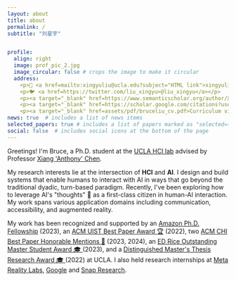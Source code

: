 ```yaml
---
layout: about
title: about
permalink: /
subtitle: "刘星宇"


profile:
  align: right
  image: prof_pic_2.jpg
  image_circular: false # crops the image to make it circular
  address: 
    <p>📧 <a href=mailto:xingyuliu@ucla.edu?subject="HTML link">xingyuliu@ucla.edu</a></p>
    <p>🐦 <a href=https://twitter.com/liu_xingyu>@liu_xingyu</a></p>
    <p><a target="_blank" href=https://www.semanticscholar.org/author/Xingyu-Bruce-Liu/2146036493>Semantic Scholar</a></p>
    <p><a target="_blank" href=https://scholar.google.com/citations?user=CTDSuK0AAAAJ>Google Scholar</a></p>
    <p><a target="_blank" href=assets/pdf/bruceliu_cv.pdf>Curriculum vitae</a></p>
news: true  # includes a list of news items
selected_papers: true # includes a list of papers marked as "selected={true}"
social: false  # includes social icons at the bottom of the page
---
```


Greetings! I'm Bruce, a Ph.D. student at the [UCLA HCI lab](https://hci.ucla.edu/) advised by Professor [Xiang 'Anthony' Chen](https://hci.prof/).

My research interests lie at the intersection of <b>HCI</b> and <b>AI</b>. 
I design and build systems that enable humans to interact with AI in ways that go beyond the traditional dyadic, turn-based paradigm.
Recently, I've been exploring how to leverage AI's "thoughts" 💭 as a first-class citizen in human-AI interaction.
My work spans various application domains including communication, accessibility, and augmented reality.

My work has been recognized and supported by an [Amazon Ph.D. Fellowship](https://www.sciencehub.ucla.edu/2023-amazon-fellows/) (2023), an [ACM UIST Best Paper Award 🏆](https://programs.sigchi.org/uist/2022/awards/best-papers) (2022), two [ACM CHI Best Paper Honorable Mentions 🏅](https://programs.sigchi.org/chi/2024/program/content/148270) (2023, 2024), an [ED Rice Outstanding Master Student Award 🎓 ](https://samueli.ucla.edu/2023-samueli-awards/) (2023), and a [Distinguished Master's Thesis Research Award 🎓 ](https://www.ee.ucla.edu/ece-department-2021-2022-outstanding-student-awards-announced/) (2022) at UCLA. I also held research internships at [Meta Reality Labs](https://about.meta.com/realitylabs/), [Google](https://research.google/) and [Snap Research](https://www.snap.com/en-US).